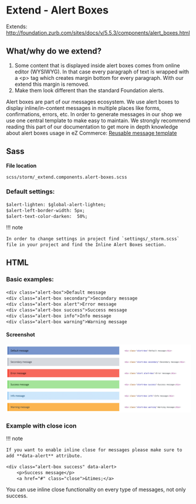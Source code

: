 # Extend - Alert Boxes

Extends: <http://foundation.zurb.com/sites/docs/v/5.5.3/components/alert_boxes.html>

## What/why do we extend?

1. Some content that is displayed inside alert boxes comes from online editor (WYSIWYG). In that case every paragraph of text is wrapped with a \<p\> tag which creates margin bottom for every paragraph. With our extend this margin is removed.
1. Make them look different than the standard Foundation alerts.

Alert boxes are part of our messages ecosystem. We use alert boxes to display inline/in-content messages in multiple places like forms, confirmations, errors, etc. In order to generate messages in our shop we use one central template to make easy to maintain. We strongly recommend reading this part of our documentation to get more in depth knowledge about alert boxes usage in eZ Commerce: [Reusable message template](Reusable-message-template_23560785.html)

## Sass

**File location**

``` 
scss/storm/_extend.components.alert-boxes.scss
```

### Default settings:

``` 
$alert-lighten: $global-alert-lighten;
$alert-left-border-width: 5px;
$alert-text-color-darken:  50%;
```

!!! note

    In order to change settings in project find `settings/_storm.scss` file in your project and find the Inline Alert Boxes section.

## HTML

### Basic examples:

``` 
<div class="alert-box">Default message
<div class="alert-box secondary">Secondary message
<div class="alert-box alert">Error message
<div class="alert-box success">Success message
<div class="alert-box info">Info message
<div class="alert-box warning">Warning message
```

#### Screenshot

![](../../../../img/extends_1.jpg)

### Example with close icon

!!! note

    If you want to enable inline close for messages please make sure to add **data-alert** attribute.

``` 
<div class="alert-box success" data-alert>
    <p>Success message</p>
    <a href="#" class="close">&times;</a>

```

You can use inline close functionality on every type of messages, not only success.
 
